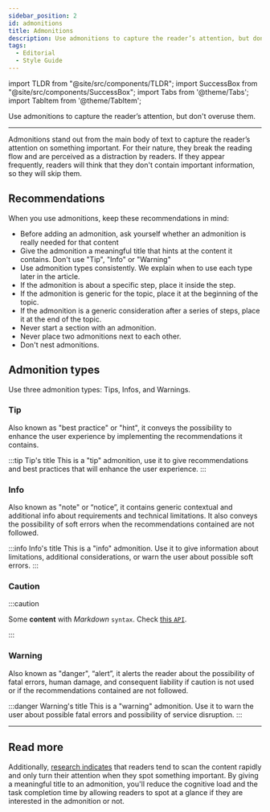 ```yaml
---
sidebar_position: 2
id: admonitions
title: Admonitions
description: Use admonitions to capture the reader’s attention, but don't overuse them
tags:
  - Editorial
  - Style Guide
---
```


import TLDR from "@site/src/components/TLDR";
import SuccessBox from "@site/src/components/SuccessBox";
import Tabs from '@theme/Tabs';
import TabItem from '@theme/TabItem';

<TLDR>

Use admonitions to capture the reader’s attention, but don't overuse them.

</TLDR>

---

Admonitions stand out from the main body of text to capture the reader’s attention on something important.
For their nature, they break the reading flow and are perceived as a distraction by readers.
If they appear frequently, readers will think that they don't contain important information, so they will skip them.

## Recommendations

When you use admonitions, keep these recommendations in mind:

- Before adding an admonition, ask yourself whether an admonition is really needed for that content
- Give the admonition a meaningful title that hints at the content it contains. Don't use "Tip", "Info" or "Warning"
- Use admonition types consistently. We explain when to use each type later in the article.
- If the admonition is about a specific step, place it inside the step.
- If the admonition is generic for the topic, place it at the beginning of the topic.
- If the admonition is a generic consideration after a series of steps, place it at the end of the topic.
- Never start a section with an admonition.
- Never place two admonitions next to each other.
- Don't nest admonitions.

## Admonition types

Use three admonition types: Tips, Infos, and Warnings.

### Tip

Also known as "best practice" or "hint", it conveys the possibility to enhance the user experience by implementing the recommendations it contains.

:::tip Tip's title
This is a "tip" admonition, use it to give recommendations and best practices that will enhance the user experience.
:::

### Info

Also known as "note" or “notice”, it contains generic contextual and additional info about requirements and technical limitations.
It also conveys the possibility of soft errors when the recommendations contained are not followed.

:::info Info's title
This is a "info" admonition. Use it to give information about limitations, additional considerations, or warn the user about possible soft errors.
:::

### Caution

:::caution

Some **content** with _Markdown_ `syntax`. Check [this `API`](#).

:::

### Warning

Also known as "danger", “alert”, it alerts the reader about the possibility of fatal errors,
human damage, and consequent liability if caution is not used or if the recommendations contained are not followed.

:::danger Warning's title
This is a "warning" admonition. Use it to warn the user about possible fatal errors and possibility of service disruption.
:::

---

<SuccessBox>

## Read more

Additionally, [research indicates](https://www.nngroup.com/articles/how-users-read-on-the-web/ "How users read on the Web by Nielsen Norman Group") that readers tend to scan the content rapidly
and only turn their attention when they spot something important.
By giving a meaningful title to an admonition, you'll reduce the cognitive load and the task completion time
by allowing readers to spot at a glance if they are interested in the admonition or not.

</SuccessBox>